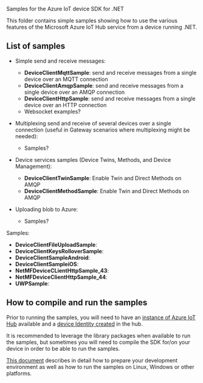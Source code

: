  Samples for the Azure IoT device SDK for .NET

This folder contains simple samples showing how to use the various features of the Microsoft Azure IoT Hub service from a device running .NET.

## List of samples

* Simple send and receive messages:
   * **DeviceClientMqttSample**: send and receive messages from a single device over an MQTT connection
   * **DeviceClientAmqpSample**: send and receive messages from a single device over an AMQP connection
   * **DeviceClientHttpSample**: send and receive messages from a single device over an HTTP connection
   * Websocket examples?

* Multiplexing send and receive of several devices over a single connection (useful in Gateway scenarios where multiplexing might be needed):
   * Samples?

* Device services samples (Device Twins, Methods, and Device Management):
   * **DeviceClientTwinSample**: Enable Twin and Direct Methods on AMQP
   * **DeviceClientMethodSample**: Enable Twin and Direct Methods on AMQP

* Uploading blob to Azure:
   * Samples?

Samples:
   * **DeviceClientFileUploadSample**:
   * **DeviceClientKeysRolloverSample**:
   * **DeviceClientSampleAndroid**:
   * **DeviceClientSampleiOS**:
   * **NetMFDeviceCLientHttpSample_43**:
   * **NetMFDeviceClientHttpSample_44**:
   * **UWPSample**:


## How to compile and run the samples

Prior to running the samples, you will need to have an [instance of Azure IoT Hub][lnk-setup-iot-hub]  available and a [device Identity created][lnk-manage-iot-hub] in the hub.

It is recommended to leverage the library packages when available to run the samples, but sometimes you will need to compile the SDK for/on your device in order to be able to run the samples.

[This document][devbox-setup] describes in detail how to prepare your development environment as well as how to run the samples on Linux, Windows or other platforms.


[devbox-setup]: ../doc/devbox_setup.md
[lnk-setup-iot-hub]: https://aka.ms/howtocreateazureiothub
[lnk-manage-iot-hub]: https://aka.ms/manageiothub